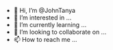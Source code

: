 - 👋 Hi, I’m @JohnTanya
- 👀 I’m interested in ...
- 🌱 I’m currently learning ...
- 💞️ I’m looking to collaborate on ...
- 📫 How to reach me ...

<!---
JohnTanya/JohnTanya is a ✨ special ✨ repository because its `README.md` (this file) appears on your GitHub profile.
You can click the Preview link to take a look at your changes.
--->
